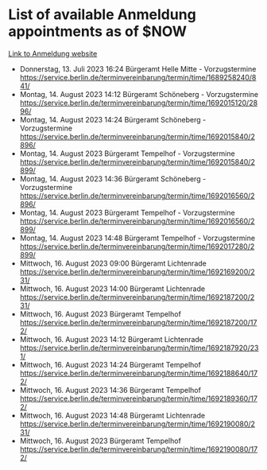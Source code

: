 # List of available Anmeldung appointments as of $NOW
[Link to Anmeldung website](https://service.berlin.de/terminvereinbarung/termin/tag.php?termin=1&anliegen[]=120686&dienstleisterlist=122210,122217,327316,122219,327312,122227,327314,122231,327346,122243,327348,122254,122252,329742,122260,329745,122262,329748,122271,327278,122273,327274,122277,327276,330436,122280,327294,122282,327290,122284,327292,122291,327270,122285,327266,122286,327264,122296,327268,150230,329760,122297,327286,122294,327284,122312,329763,122314,329775,122304,327330,122311,327334,122309,327332,317869,122281,327352,122279,329772,122283,122276,327324,122274,327326,122267,329766,122246,327318,122251,327320,122257,327322,122208,327298,122226,327300&herkunft=http%3A%2F%2Fservice.berlin.de%2Fdienstleistung%2F120686%2F)
- Donnerstag, 13. Juli 2023 16:24 Bürgeramt Helle Mitte - Vorzugstermine https://service.berlin.de/terminvereinbarung/termin/time/1689258240/841/
- Montag, 14. August 2023 14:12 Bürgeramt Schöneberg - Vorzugstermine https://service.berlin.de/terminvereinbarung/termin/time/1692015120/2896/
- Montag, 14. August 2023 14:24 Bürgeramt Schöneberg - Vorzugstermine https://service.berlin.de/terminvereinbarung/termin/time/1692015840/2896/
- Montag, 14. August 2023  Bürgeramt Tempelhof - Vorzugstermine https://service.berlin.de/terminvereinbarung/termin/time/1692015840/2899/
- Montag, 14. August 2023 14:36 Bürgeramt Schöneberg - Vorzugstermine https://service.berlin.de/terminvereinbarung/termin/time/1692016560/2896/
- Montag, 14. August 2023  Bürgeramt Tempelhof - Vorzugstermine https://service.berlin.de/terminvereinbarung/termin/time/1692016560/2899/
- Montag, 14. August 2023 14:48 Bürgeramt Tempelhof - Vorzugstermine https://service.berlin.de/terminvereinbarung/termin/time/1692017280/2899/
- Mittwoch, 16. August 2023 09:00 Bürgeramt Lichtenrade https://service.berlin.de/terminvereinbarung/termin/time/1692169200/231/
- Mittwoch, 16. August 2023 14:00 Bürgeramt Lichtenrade https://service.berlin.de/terminvereinbarung/termin/time/1692187200/231/
- Mittwoch, 16. August 2023  Bürgeramt Tempelhof https://service.berlin.de/terminvereinbarung/termin/time/1692187200/172/
- Mittwoch, 16. August 2023 14:12 Bürgeramt Lichtenrade https://service.berlin.de/terminvereinbarung/termin/time/1692187920/231/
- Mittwoch, 16. August 2023 14:24 Bürgeramt Tempelhof https://service.berlin.de/terminvereinbarung/termin/time/1692188640/172/
- Mittwoch, 16. August 2023 14:36 Bürgeramt Tempelhof https://service.berlin.de/terminvereinbarung/termin/time/1692189360/172/
- Mittwoch, 16. August 2023 14:48 Bürgeramt Lichtenrade https://service.berlin.de/terminvereinbarung/termin/time/1692190080/231/
- Mittwoch, 16. August 2023  Bürgeramt Tempelhof https://service.berlin.de/terminvereinbarung/termin/time/1692190080/172/
